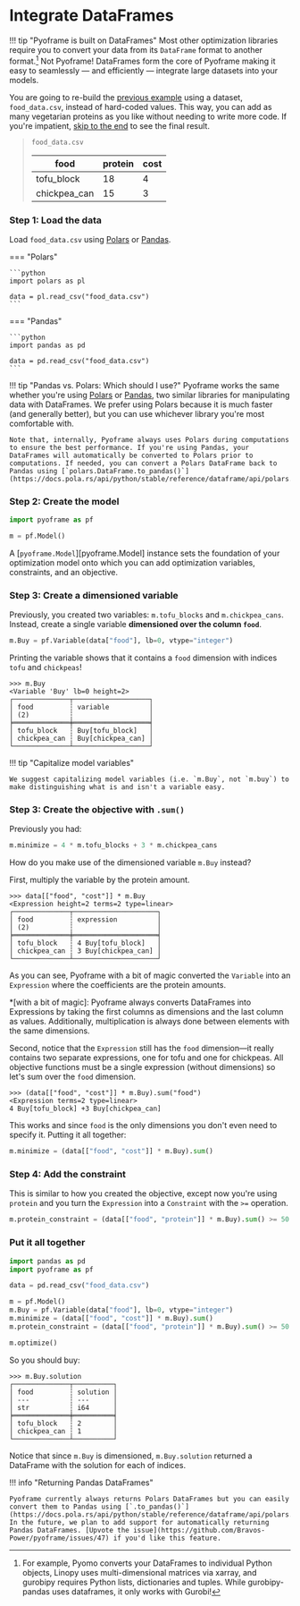 # Integrate DataFrames

<!-- invisible-code-block: python
import os

os.chdir(os.path.join(os.getcwd(), "docs/learn/get-started/basic-example"))
-->

!!! tip "Pyoframe is built on DataFrames"
    Most other optimization libraries require you to convert your data from its `DataFrame` format to another format.[^1] Not Pyoframe! DataFrames form the core of Pyoframe making it easy to seamlessly — and efficiently — integrate large datasets into your models.

[^1]: For example, Pyomo converts your DataFrames to individual Python objects, Linopy uses multi-dimensional matrices via xarray, and gurobipy requires Python lists, dictionaries and tuples. While gurobipy-pandas uses dataframes, it only works with Gurobi!

You are going to re-build the [previous example](./example.md) using a dataset, `food_data.csv`, instead of hard-coded values. This way, you can add as many vegetarian proteins as you like without needing to write more code. If you're impatient, [skip to the end](#put-it-all-together) to see the final result.


> `food_data.csv`
>
> | food         | protein | cost |
> | ---------    | ------- | ---- |
> | tofu_block   | 18      | 4    |
> | chickpea_can | 15      | 3    |



### Step 1: Load the data

Load `food_data.csv` using [Polars](https://pola.rs/) or [Pandas](https://pandas.pydata.org/).

=== "Polars"

    ```python
    import polars as pl

    data = pl.read_csv("food_data.csv")
    ```

=== "Pandas"

    ```python
    import pandas as pd

    data = pd.read_csv("food_data.csv")
    ```

!!! tip "Pandas vs. Polars: Which should I use?"
    Pyoframe works the same whether you're using [Polars](https://pola.rs/) or [Pandas](https://pandas.pydata.org/), two similar libraries for manipulating data with DataFrames. We prefer using Polars because it is much faster (and generally better), but you can use whichever library you're most comfortable with.
    
    Note that, internally, Pyoframe always uses Polars during computations to ensure the best performance. If you're using Pandas, your DataFrames will automatically be converted to Polars prior to computations. If needed, you can convert a Polars DataFrame back to Pandas using [`polars.DataFrame.to_pandas()`](https://docs.pola.rs/api/python/stable/reference/dataframe/api/polars.DataFrame.to_pandas.html#polars.DataFrame.to_pandas).
 
### Step 2: Create the model

```python
import pyoframe as pf

m = pf.Model()
```

A [`pyoframe.Model`][pyoframe.Model] instance sets the foundation of your optimization model onto which you can add optimization variables, constraints, and an objective.

### Step 3: Create a dimensioned variable

Previously, you created two variables: `m.tofu_blocks` and `m.chickpea_cans`. Instead, create a single variable **dimensioned over the column `food`**.

```python
m.Buy = pf.Variable(data["food"], lb=0, vtype="integer")
```

Printing the variable shows that it contains a `food` dimension with indices `tofu` and `chickpeas`!

```pycon
>>> m.Buy
<Variable 'Buy' lb=0 height=2>
┌──────────────┬───────────────────┐
│ food         ┆ variable          │
│ (2)          ┆                   │
╞══════════════╪═══════════════════╡
│ tofu_block   ┆ Buy[tofu_block]   │
│ chickpea_can ┆ Buy[chickpea_can] │
└──────────────┴───────────────────┘

```

!!! tip "Capitalize model variables"

    We suggest capitalizing model variables (i.e. `m.Buy`, not `m.buy`) to make distinguishing what is and isn't a variable easy.

### Step 3: Create the objective with `.sum()`

Previously you had:

<!-- skip: next -->

```python
m.minimize = 4 * m.tofu_blocks + 3 * m.chickpea_cans
```

How do you make use of the dimensioned variable `m.Buy` instead?

First, multiply the variable by the protein amount.

```pycon
>>> data[["food", "cost"]] * m.Buy
<Expression height=2 terms=2 type=linear>
┌──────────────┬─────────────────────┐
│ food         ┆ expression          │
│ (2)          ┆                     │
╞══════════════╪═════════════════════╡
│ tofu_block   ┆ 4 Buy[tofu_block]   │
│ chickpea_can ┆ 3 Buy[chickpea_can] │
└──────────────┴─────────────────────┘

```

As you can see, Pyoframe with a bit of magic converted the `Variable` into an `Expression` where the coefficients are the protein amounts.

*[with a bit of magic]: Pyoframe always converts DataFrames into Expressions by taking the first columns as dimensions and the last column as values. Additionally, multiplication is always done between elements with the same dimensions.

Second, notice that the `Expression` still has the `food` dimension—it really contains two separate expressions, one for tofu and one for chickpeas. All objective functions must be a single expression (without dimensions) so let's sum over the `food` dimension.

```pycon
>>> (data[["food", "cost"]] * m.Buy).sum("food")
<Expression terms=2 type=linear>
4 Buy[tofu_block] +3 Buy[chickpea_can]

```

This works and since `food` is the only dimensions you don't even need to specify it. Putting it all together:

```python
m.minimize = (data[["food", "cost"]] * m.Buy).sum()
```

### Step 4: Add the constraint

This is similar to how you created the objective, except now you're using `protein` and you turn the `Expression` into a `Constraint` with the `>=` operation.

```python
m.protein_constraint = (data[["food", "protein"]] * m.Buy).sum() >= 50
```

<!-- invisible-code-block: python
m.optimize()
assert m.Buy.solution["solution"].to_list() == [2, 1]
-->

### Put it all together

<!-- clear-namespace -->

```python
import pandas as pd
import pyoframe as pf

data = pd.read_csv("food_data.csv")

m = pf.Model()
m.Buy = pf.Variable(data["food"], lb=0, vtype="integer")
m.minimize = (data[["food", "cost"]] * m.Buy).sum()
m.protein_constraint = (data[["food", "protein"]] * m.Buy).sum() >= 50

m.optimize()
```

So you should buy:

```pycon
>>> m.Buy.solution
┌──────────────┬──────────┐
│ food         ┆ solution │
│ ---          ┆ ---      │
│ str          ┆ i64      │
╞══════════════╪══════════╡
│ tofu_block   ┆ 2        │
│ chickpea_can ┆ 1        │
└──────────────┴──────────┘

```

Notice that since `m.Buy` is dimensioned, `m.Buy.solution` returned a DataFrame with the solution for each of indices.

!!! info "Returning Pandas DataFrames"

    Pyoframe currently always returns Polars DataFrames but you can easily convert them to Pandas using [`.to_pandas()`](https://docs.pola.rs/api/python/stable/reference/dataframe/api/polars.DataFrame.to_pandas.html#polars.DataFrame.to_pandas). In the future, we plan to add support for automatically returning Pandas DataFrames. [Upvote the issue](https://github.com/Bravos-Power/pyoframe/issues/47) if you'd like this feature.
<!--  -->